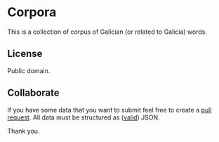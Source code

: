 # Corpora

This is a collection of corpus of Galician (or related to Galicia) words.

## License

Public domain.

## Collaborate

If you have some data that you want to submit feel free to create a [pull request](https://help.github.com/articles/using-pull-requests/). All data must be structured as ([valid](http://jsonlint.com/)) JSON.

Thank you.